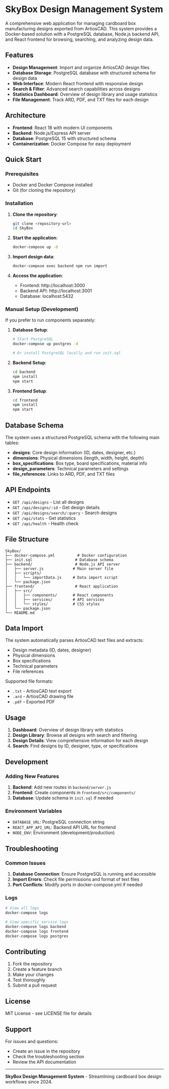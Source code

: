 # SkyBox Design Management System

A comprehensive web application for managing cardboard box manufacturing designs exported from ArtiosCAD. This system provides a Docker-based solution with a PostgreSQL database, Node.js backend API, and React frontend for browsing, searching, and analyzing design data.

## Features

- **Design Management**: Import and organize ArtiosCAD design files
- **Database Storage**: PostgreSQL database with structured schema for design data
- **Web Interface**: Modern React frontend with responsive design
- **Search & Filter**: Advanced search capabilities across designs
- **Statistics Dashboard**: Overview of design library and usage statistics
- **File Management**: Track ARD, PDF, and TXT files for each design

## Architecture

- **Frontend**: React 18 with modern UI components
- **Backend**: Node.js/Express API server
- **Database**: PostgreSQL 15 with structured schema
- **Containerization**: Docker Compose for easy deployment

## Quick Start

### Prerequisites

- Docker and Docker Compose installed
- Git (for cloning the repository)

### Installation

1. **Clone the repository**:
   ```bash
   git clone <repository-url>
   cd SkyBox
   ```

2. **Start the application**:
   ```bash
   docker-compose up -d
   ```

3. **Import design data**:
   ```bash
   docker-compose exec backend npm run import
   ```

4. **Access the application**:
   - Frontend: http://localhost:3000
   - Backend API: http://localhost:3001
   - Database: localhost:5432

### Manual Setup (Development)

If you prefer to run components separately:

1. **Database Setup**:
   ```bash
   # Start PostgreSQL
   docker-compose up postgres -d
   
   # Or install PostgreSQL locally and run init.sql
   ```

2. **Backend Setup**:
   ```bash
   cd backend
   npm install
   npm start
   ```

3. **Frontend Setup**:
   ```bash
   cd frontend
   npm install
   npm start
   ```

## Database Schema

The system uses a structured PostgreSQL schema with the following main tables:

- **designs**: Core design information (ID, dates, designer, etc.)
- **dimensions**: Physical dimensions (length, width, height, depth)
- **box_specifications**: Box type, board specifications, material info
- **design_parameters**: Technical parameters and settings
- **file_references**: Links to ARD, PDF, and TXT files

## API Endpoints

- `GET /api/designs` - List all designs
- `GET /api/designs/:id` - Get design details
- `GET /api/designs/search/:query` - Search designs
- `GET /api/stats` - Get statistics
- `GET /api/health` - Health check

## File Structure

```
SkyBox/
├── docker-compose.yml          # Docker configuration
├── init.sql                   # Database schema
├── backend/                   # Node.js API server
│   ├── server.js             # Main server file
│   ├── scripts/
│   │   └── importData.js     # Data import script
│   └── package.json
├── frontend/                  # React application
│   ├── src/
│   │   ├── components/       # React components
│   │   ├── services/         # API services
│   │   └── styles/           # CSS styles
│   └── package.json
└── README.md
```

## Data Import

The system automatically parses ArtiosCAD text files and extracts:

- Design metadata (ID, dates, designer)
- Physical dimensions
- Box specifications
- Technical parameters
- File references

Supported file formats:
- `.txt` - ArtiosCAD text export
- `.ard` - ArtiosCAD drawing file
- `.pdf` - Exported PDF

## Usage

1. **Dashboard**: Overview of design library with statistics
2. **Design Library**: Browse all designs with search and filtering
3. **Design Details**: View comprehensive information for each design
4. **Search**: Find designs by ID, designer, type, or specifications

## Development

### Adding New Features

1. **Backend**: Add new routes in `backend/server.js`
2. **Frontend**: Create components in `frontend/src/components/`
3. **Database**: Update schema in `init.sql` if needed

### Environment Variables

- `DATABASE_URL`: PostgreSQL connection string
- `REACT_APP_API_URL`: Backend API URL for frontend
- `NODE_ENV`: Environment (development/production)

## Troubleshooting

### Common Issues

1. **Database Connection**: Ensure PostgreSQL is running and accessible
2. **Import Errors**: Check file permissions and format of text files
3. **Port Conflicts**: Modify ports in docker-compose.yml if needed

### Logs

```bash
# View all logs
docker-compose logs

# View specific service logs
docker-compose logs backend
docker-compose logs frontend
docker-compose logs postgres
```

## Contributing

1. Fork the repository
2. Create a feature branch
3. Make your changes
4. Test thoroughly
5. Submit a pull request

## License

MIT License - see LICENSE file for details

## Support

For issues and questions:
- Create an issue in the repository
- Check the troubleshooting section
- Review the API documentation

---

**SkyBox Design Management System** - Streamlining cardboard box design workflows since 2024.
